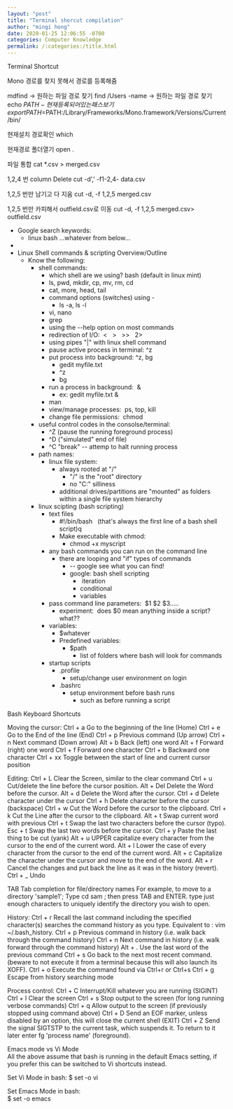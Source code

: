 ```yaml
---
layout: "post"
title: "Terminal shorcut compilation"
author: "mingi hong"
date: 2020-01-25 12:06:55 -0700
categories: Computer Knowledge
permalink: /:categories:/title.html
---
```


Terminal Shortcut

Mono 경로를 찾지 못해서 경로를 등록해줌

mdfind -> 원하는 파일 경로 찾기
 find /Users -name -> 원하는 파일 경로 찾기
echo $PATH - 현재 등록되어 있는 패스보기
export PATH=$PATH:/Library/Frameworks/Mono.framework/Versions/Current/bin/

현재설치 경로확인
which

현재경로 폴더열기
open .

파일 통합 
cat *.csv > merged.csv

1,2,4 번 column Delete
cut -d’,’ -f1-2,4- data.csv

1,2,5 번만 남기고 다 지움
cut -d, -f 1,2,5 merged.csv

1,2,5 번만 카피해서 outfield.csv로 이동
cut -d, -f 1,2,5 merged.csv> outfield.csv

* Google search keywords: 
    * linux bash …whatever from below…  
*   
* Linux Shell commands & scripting Overview/Outline 
    * Know the following: 
        * shell commands: 
            * which shell are we using? bash (default in linux mint)  
            * ls, pwd, mkdir, cp, mv, rm, cd  
            * cat, more, head, tail  
            * command options (switches) using - 
                * ls -a, ls -l  
            * vi, nano  
            * grep  
            * using the --help option on most commands  
            * redirection of I/O:  <   >   >>   2>  
            * using pipes "|" with linux shell command  
            * pause active process in terminal: ^z  
            * put process into background: ^z, bg 
                * gedit myfile.txt  
                * ^z  
                * bg  
            * run a process in background:  & 
                * ex: gedit myfile.txt &  
            * man  
            * view/manage processes:  ps, top, kill  
            * change file permissions:  chmod  
        * useful control codes in the consolse/terminal: 
            * ^Z (pause the running foreground process)  
            * ^D ("simulated" end of file)  
            * ^C "break" -- attemp to halt running process  
        * path names: 
            * linux file system: 
                * always rooted at "/"  
                    * "/" is the "root" directory  
                    * no "C:" silliness  
                * additional drives/partitions are "mounted" as folders within a single file system hierarchy  
        * linux scipting (bash scripting) 
            * text files 
                * #!/bin/bash   (that's always the first line of a bash shell script)q  
                * Make executable with chmod: 
                    * chmod +x myscript  
            * any bash commands you can run on the command line 
                * there are looping and "if" types of commands 
                    * -- google see what you can find!  
                    * google: bash shell scripting 
                        *  iteration   
                        * conditional   
                        * variables   
            * pass command line parameters:  $1 $2 $3…..  
                * experiment:  does $0 mean anything inside a script?  what??  
            * variables: 
                * $whatever  
                * Predefined variables: 
                    * $path 
                        * list of folders where bash will look for commands  
            * startup scripts 
                * .profile  
                    * setup/change user environment on login  
                * .bashrc  
                    * setup environment before bash runs 
                        * such as before running a script  

Bash Keyboard Shortcuts

Moving the cursor:
  Ctrl + a   Go to the beginning of the line (Home)
  Ctrl + e   Go to the End of the line (End)
  Ctrl + p   Previous command (Up arrow)
  Ctrl + n   Next command (Down arrow)
   Alt + b   Back (left) one word
   Alt + f   Forward (right) one word
  Ctrl + f   Forward one character
  Ctrl + b   Backward one character
  Ctrl + xx  Toggle between the start of line and current cursor position

Editing:
 Ctrl + L   Clear the Screen, similar to the clear command
 Ctrl + u   Cut/delete the line before the cursor position.
  Alt + Del Delete the Word before the cursor.
  Alt + d   Delete the Word after the cursor.
 Ctrl + d   Delete character under the cursor
 Ctrl + h   Delete character before the cursor (backspace)
 Ctrl + w   Cut the Word before the cursor to the clipboard.
 Ctrl + k   Cut the Line after the cursor to the clipboard.
  Alt + t   Swap current word with previous
 Ctrl + t   Swap the last two characters before the cursor (typo).
 Esc  + t   Swap the last two words before the cursor.
 Ctrl + y   Paste the last thing to be cut (yank)
  Alt + u   UPPER capitalize every character from the cursor to the end of the current word.
  Alt + l   Lower the case of every character from the cursor to the end of the current word.
  Alt + c   Capitalize the character under the cursor and move to the end of the word.
  Alt + r   Cancel the changes and put back the line as it was in the history (revert).
 Ctrl + _   Undo

 TAB        Tab completion for file/directory names
For example, to move to a directory 'sample1'; Type cd sam ; then press TAB and ENTER. 
type just enough characters to uniquely identify the directory you wish to open.

History:
  Ctrl + r   Recall the last command including the specified character(s)
             searches the command history as you type.
             Equivalent to : vim ~/.bash_history. 
  Ctrl + p   Previous command in history (i.e. walk back through the command history)
  Ctrl + n   Next command in history (i.e. walk forward through the command history)
   Alt + .   Use the last word of the previous command
  Ctrl + s   Go back to the next most recent command.
            (beware to not execute it from a terminal because this will also launch its XOFF).
  Ctrl + o   Execute the command found via Ctrl+r or Ctrl+s
  Ctrl + g   Escape from history searching mode

Process control:
 Ctrl + C   Interrupt/Kill whatever you are running (SIGINT)
 Ctrl + l   Clear the screen
 Ctrl + s   Stop output to the screen (for long running verbose commands)
 Ctrl + q   Allow output to the screen (if previously stopped using command above)
 Ctrl + D   Send an EOF marker, unless disabled by an option, this will close the current shell (EXIT)
 Ctrl + Z   Send the signal SIGTSTP to the current task, which suspends it.
            To return to it later enter fg 'process name' (foreground).

Emacs mode vs Vi Mode    
All the above assume that bash is running in the default Emacs setting, if you prefer this can be switched to Vi shortcuts instead.

Set Vi Mode in bash:
$ set -o vi

Set Emacs Mode in bash:    
$ set -o emacs
